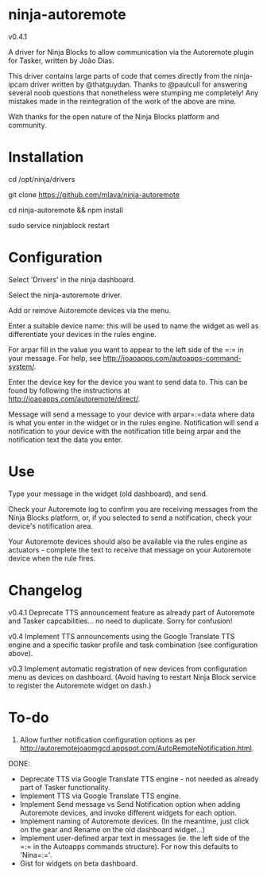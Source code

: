 ninja-autoremote
================

v0.4.1

A driver for Ninja Blocks to allow communication via the Autoremote plugin for Tasker, written by Jo&atilde;o Dias.

This driver contains large parts of code that comes directly from the ninja-ipcam driver written by @thatguydan. Thanks to @paulcull for answering several noob questions that nonetheless were stumping me completely!
Any mistakes made in the reintegration of the work of the above are mine.

With thanks for the open nature of the Ninja Blocks platform and community.


Installation
================

cd /opt/ninja/drivers

git clone https://github.com/mlava/ninja-autoremote

cd ninja-autoremote && npm install

sudo service ninjablock restart


Configuration
================

Select 'Drivers' in the ninja dashboard.

Select the ninja-autoremote driver.

Add or remove Autoremote devices via the menu.

Enter a suitable device name: this will be used to name the widget as well as differentiate your devices in the rules engine.

For arpar fill in the value you want to appear to the left side of the =:= in your message. For help, see http://joaoapps.com/autoapps-command-system/.

Enter the device key for the device you want to send data to. This can be found by following the instructions at http://joaoapps.com/autoremote/direct/.

Message will send a message to your device with arpar=:=data where data is what you enter in the widget or in the rules engine. Notification will send a notification to your device with the notification title being arpar and the notification text the data you enter.


Use
================

Type your message in the widget (old dashboard), and send.

Check your Autoremote log to confirm you are receiving messages from the Ninja Blocks platform, or, if you selected to send a notification, check your device's notification area.

Your Autoremote devices should also be available via the rules engine as actuators - complete the text to receive that message on your Autoremote device when the rule fires.


Changelog
================

v0.4.1
Deprecate TTS announcement feature as already part of Autoremote and Tasker capcabilities... no need to duplicate. Sorry for confusion!
 
v0.4
Implement TTS announcements using the Google Translate TTS engine and a specific tasker profile and task combination (see configuration above).

v0.3
Implement automatic registration of new devices from configuration menu as devices on dashboard. (Avoid having to restart Ninja Block service to register the Autoremote widget on dash.)


To-do
================

1.	Allow further notification configuration options as per http://autoremotejoaomgcd.appspot.com/AutoRemoteNotification.html.

DONE:
- Deprecate TTS via Google Translate TTS engine - not needed as already part of Tasker functionality.
- Implement TTS via Google Translate TTS engine.
- Implement Send message vs Send Notification option when adding Autoremote devices, and invoke different widgets for each option.
- Implement naming of Autoremote devices. (In the meantime, just click on the gear and Rename on the old dashboard widget...)
- Implement user-defined arpar text in messages (ie. the left side of the =:= in the Autoapps commands structure). For now this defaults to 'Nina=:='.
- Gist for widgets on beta dashboard.
